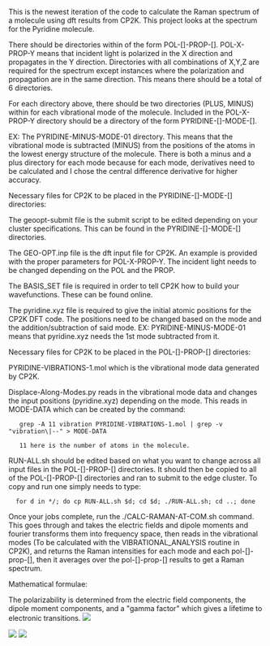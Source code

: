 This is the newest iteration of the code to calculate the Raman spectrum of a molecule using dft results from CP2K.
This project looks at the spectrum for the Pyridine molecule.

There should be directories within of the form POL-[]-PROP-[]. POL-X-PROP-Y means that incident light is polarized in the X direction and propagates in the Y direction. Directories with all combinations of X,Y,Z are required for the spectrum except instances where the polarization and propagation are in the same direction. This means there should be a total of 6 directories.

For each directory above, there should be two directories (PLUS, MINUS) within for each vibrational mode of the molecule. Included in the POL-X-PROP-Y directory should be a directory of the form PYRIDINE-[]-MODE-[]. 

EX: The PYRIDINE-MINUS-MODE-01 directory. This means that the vibrational mode is subtracted (MINUS) from the positions of the atoms in the lowest energy structure of the molecule. There is both a minus and a plus directory for each mode because for each mode, derivatives need to be calculated and I chose the central difference derivative for higher accuracy. 

Necessary files for CP2K to be placed in the PYRIDINE-[]-MODE-[] directories:

  The geoopt-submit file is the submit script to be edited depending on your cluster specifications. This can be found in the PYRIDINE-[]-MODE-[] directories.
  
  The GEO-OPT.inp file is the dft input file for CP2K. An example is provided with the proper parameters for POL-X-PROP-Y. The incident light needs to be changed
  depending on the POL and the PROP. 
  
  The BASIS_SET file is required in order to tell CP2K how to build your wavefunctions. These can be found online.
  
  The pyridine.xyz file is required to give the initial atomic positions for the CP2K DFT code. The positions need to be changed based on the mode and the             addition/subtraction of said mode. EX: PYRIDINE-MINUS-MODE-01 means that pyridine.xyz needs the 1st mode subtracted from it.

Necessary files for CP2K to be placed in the POL-[]-PROP-[] directories:
   
   PYRIDINE-VIBRATIONS-1.mol which is the vibrational mode data generated by CP2K.
   
   Displace-Along-Modes.py reads in the vibrational mode data and changes the input positions (pyridine.xyz) depending on the mode. This reads in MODE-DATA which
   can be created by the command:
   
       grep -A 11 vibration PYRIDINE-VIBRATIONS-1.mol | grep -v "vibration\|--" > MODE-DATA
       
       11 here is the number of atoms in the molecule.

   RUN-ALL.sh should be edited based on what you want to change across all input files in the POL-[]-PROP-[] directories. It should then be copied to all of the        POL-[]-PROP-[] directories and ran to submit to the edge cluster. To copy and run one simply needs to type: 

      for d in */; do cp RUN-ALL.sh $d; cd $d; ./RUN-ALL.sh; cd ..; done  

   Once your jobs complete, run the ./CALC-RAMAN-AT-COM.sh command. This goes through and takes the electric fields and dipole moments and fourier transforms 
   them into frequency space, then reads in the vibrational modes (To be calculated with the VIBRATIONAL_ANALYSIS routine in CP2K), and returns the Raman              intensities for each mode and each pol-[]-prop-[], then it averages over the pol-[]-prop-[] results to get a Raman spectrum.
   
 Mathematical formulae:
 
 The polarizability is determined from the electric field components, the dipole moment components, and a "gamma factor" which gives a lifetime to electronic transitions.
 <img src="https://render.githubusercontent.com/render/math?math=\alpha_{i j}(\omega)=\frac{P_{j}^{1}(\omega)}{E_{i}(\omega)}=\frac{\int \mathrm{d} t \mathrm{e}^{i \omega t} P_{j}^{1}(t) \mathrm{e}^{-\Gamma t}}{\int \mathrm{d} t\mathrm{e}^{i \omega t} E_{i}(t)}">
 
 <img src="https://render.githubusercontent.com/render/math?math=\alpha_p=\frac{1}{3}\bigg(\frac{\partial\alpha_{ii}}{\partial p}%2B\frac{\partial\alpha_{jj}}{\partial p}%2B\frac{\partial\alpha_{kk}}{\partial p}\bigg)">
 
 <img src="https://render.githubusercontent.com/render/math?math=">
 



    
